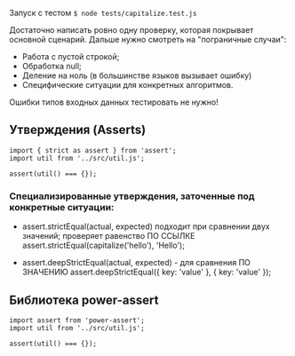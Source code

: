 Запуск с тестом  ```$ node tests/capitalize.test.js```

Достаточно написать ровно одну проверку, которая покрывает основной сценарий.
Дальше нужно смотреть на "пограничные случаи":
 - Работа с пустой строкой;
  - Обработка null;
  - Деление на ноль (в большинстве языков вызывает ошибку)
 - Специфические ситуации для конкретных алгоритмов.

Ошибки типов входных данных тестировать не нужно!

## Утверждения (Asserts)
```
import { strict as assert } from 'assert';
import util from '../src/util.js';

assert(util() === {});
```

### Специализированные утверждения, заточенные под конкретные ситуации:
- assert.strictEqual(actual, expected)
  подходит при сравнении двух значений; проверяет равенство ПО ССЫЛКЕ
  assert.strictEqual(capitalize('hello'), 'Hello');

- assert.deepStrictEqual(actual, expected) - для сравнения ПО ЗНАЧЕНИЮ
  assert.deepStrictEqual({ key: 'value' }, { key: 'value' });

## Библиотека power-assert
```
import assert from 'power-assert';
import util from '../src/util.js';

assert(util() === {});
```

